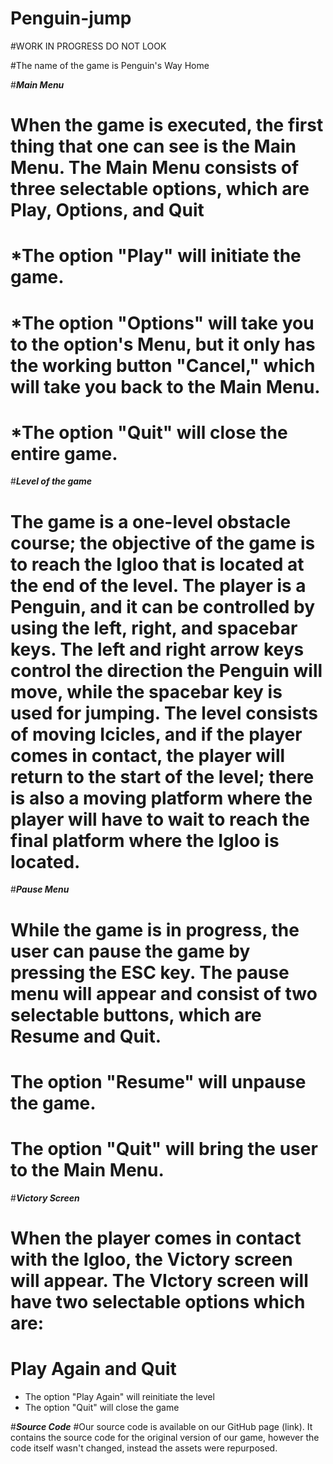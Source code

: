 # Penguin-jump
#WORK IN PROGRESS DO NOT LOOK

#The name of the game is Penguin's Way Home

#***Main Menu***
# When the game is executed, the first thing that one can see is the Main Menu. The Main Menu consists of three selectable options, which are  Play, Options, and Quit 

# *The option "Play" will initiate the game. 
# *The option "Options" will take you to the option's Menu, but it only has the working button "Cancel," which will take you back to the Main Menu.
# *The option "Quit" will close the entire game. 

#***Level of the game*** 
# The game is a one-level obstacle course; the objective of the game is to reach the Igloo that is located at the end of the level. The player is a Penguin, and it can be controlled by using the left, right, and spacebar keys. The left and right arrow keys control the direction the Penguin will move, while the spacebar key is used for jumping. The level consists of moving Icicles, and if the player comes in contact, the player will return to the start of the level; there is also a moving platform where the player will have to wait to reach the final platform where the Igloo is located. 

#***Pause Menu***
# While the game is in progress, the user can pause the game by pressing the ESC key. The pause menu will appear and consist of two selectable buttons, which are Resume and Quit.
# The option "Resume" will unpause the game. 
# The option "Quit" will bring the user to the Main Menu.

#***Victory Screen***
# When the player comes in contact with the Igloo, the Victory screen will appear. The VIctory screen will have two selectable options which are:
# Play Again and Quit

* The option "Play Again" will reinitiate the level
* The option "Quit" will close the game

#***Source Code***
#Our source code is available on our GitHub page (link). It contains the source code for the original version of our game, however the code itself wasn't changed, instead the assets were repurposed. 
#
